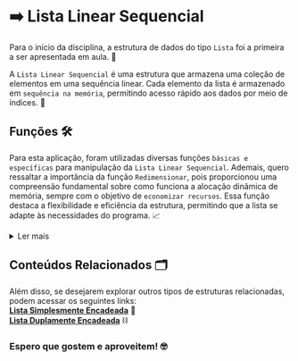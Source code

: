 # ➡️ Lista Linear Sequencial

Para o início da disciplina, a estrutura de dados do tipo `Lista` foi a primeira a ser apresentada em aula. 📅

A `Lista Linear Sequencial` é uma estrutura que armazena uma coleção de elementos em uma sequência linear. Cada elemento da lista é armazenado em `sequência na memória`, permitindo acesso rápido aos dados por meio de índices. 🚀

## Funções 🛠️

Para esta aplicação, foram utilizadas diversas funções `básicas e específicas` para manipulação da `Lista Linear Sequencial`. Ademais, quero ressaltar a importância da função `Redimensionar`, pois proporcionou uma compreensão fundamental sobre como funciona a alocação dinâmica de memória, sempre com o objetivo de `economizar recursos`. Essa função destaca a flexibilidade e eficiência da estrutura, permitindo que a lista se adapte às necessidades do programa. 📈


<details>
<summary>Ler mais</summary>

### Funções Básicas
`Imprimir:` Exibe os elementos da lista.<br>
`Criar:` Inicializa uma nova lista.<br>
`Apagar:` Remove a lista existente e libera a memória.

### Funções Específicas:
`Contar:` Retorna a quantidade de elementos na lista.<br>
`Pop:` Remove e retorna o último elemento da lista.<br>
`InserirPos:` Insere um elemento em uma posição específica.<br>
`Copiar:` Cria uma cópia da lista.<br>
`Estender:` Adiciona os elementos de outra lista ao final da lista atual.<br>
`Inverter:` Reorganiza os elementos da lista na ordem inversa.<br>
`Redimensionar:` Ajusta o tamanho da lista, permitindo a alocação dinâmica de memória, essencial para otimizar o uso de recursos.<br>
`Ordenar:` Organiza os elementos da lista em uma determinada ordem.<br>

</details>
 
## Conteúdos Relacionados 🗂️

Além disso, se desejarem explorar outros tipos de estruturas relacionadas, podem acessar os seguintes links: <br>
**[Lista Simplesmente Encadeada](https://github.com/David-Mdrs/Estrutura_de_Dados_C/tree/main/Lista_Simplesmente_Encadeada)** 🔗 <br>
**[Lista Duplamente Encadeada](https://github.com/David-Mdrs/Estrutura_de_Dados_C/tree/main/Lista_Duplamente_Encadeada)** ⛓️

### Espero que gostem e aproveitem! 🤓
